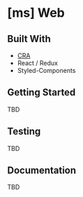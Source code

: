 # [ms] Web

## Built With

* [CRA](https://github.com/facebook/create-react-app)
* React / Redux
* Styled-Components

## Getting Started

TBD

## Testing

TBD

## Documentation

TBD
